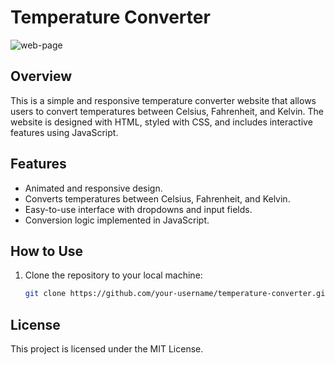 # Temperature Converter

![web-page](link/to/temperature_converter_mobile_view.jpeg)

## Overview

This is a simple and responsive temperature converter website that allows users to convert temperatures between Celsius, Fahrenheit, and Kelvin. The website is designed with HTML, styled with CSS, and includes interactive features using JavaScript.

## Features

- Animated and responsive design.
- Converts temperatures between Celsius, Fahrenheit, and Kelvin.
- Easy-to-use interface with dropdowns and input fields.
- Conversion logic implemented in JavaScript.

## How to Use

1. Clone the repository to your local machine:

   ```bash
   git clone https://github.com/your-username/temperature-converter.git
## License
This project is licensed under the MIT License.
